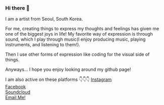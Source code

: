 ### Hi there 👋

I am a artist from Seoul, South Korea.

For me, creating things to express my thoughts and feelings has given me one of the biggest joys in life! My favorite way of expression is through sound, which I play through music(I enjoy producing music, playing instruments, and listening to them!).

Then I use other forms of expression like coding for the visual side of things.

Anyways... I hope you enjoy looking around my github page!

I am also active on these platforms 👇👇👇
<a href="https://www.instagram.com/j00my/" target="_blank">Instagram</a><br> 
<a href="https://www.facebook.com/jayem.kweon.3/" target="_blank">Facebook</a><br>
<a href="https://soundcloud.com/urbanchamp" target="_blank">Soundcloud</a><br>
<a href="mailto:flwfeeld@gmail.com" class="email" target="_blank">Email Me!</a><br>


